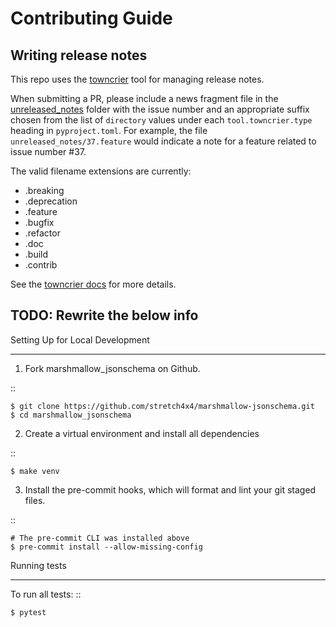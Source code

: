 # Contributing Guide

## Writing release notes

This repo uses the [towncrier](https://github.com/twisted/towncrier) tool for managing release notes.

When submitting a PR, please include a news fragment file in the [unreleased_notes](./unreleased_notes/) folder with the
issue number and an appropriate suffix chosen from the list of `directory` values under each `tool.towncrier.type`
heading in `pyproject.toml`. For example, the file `unreleased_notes/37.feature` would indicate a note for a feature
related to issue number #37.

The valid filename extensions are currently:

* .breaking
* .deprecation
* .feature
* .bugfix
* .refactor
* .doc
* .build
* .contrib

See the [towncrier docs](https://towncrier.readthedocs.io/en/stable/index.html) for more details.

## TODO: Rewrite the below info

Setting Up for Local Development
********************************

1. Fork marshmallow_jsonschema on Github.

::

    $ git clone https://github.com/stretch4x4/marshmallow-jsonschema.git
    $ cd marshmallow_jsonschema

2. Create a virtual environment and install all dependencies

::

    $ make venv

3. Install the pre-commit hooks, which will format and lint your git staged files.

::

    # The pre-commit CLI was installed above
    $ pre-commit install --allow-missing-config


Running tests
*************

To run all tests: ::

    $ pytest
